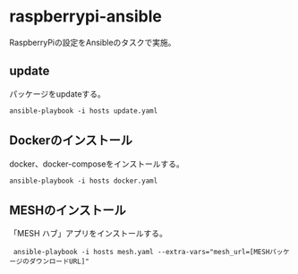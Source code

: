 # raspberrypi-ansible

RaspberryPiの設定をAnsibleのタスクで実施。

## update

パッケージをupdateする。
```
ansible-playbook -i hosts update.yaml
```

## Dockerのインストール

docker、docker-composeをインストールする。

```
ansible-playbook -i hosts docker.yaml
```

## MESHのインストール

「MESH ハブ」アプリをインストールする。

```
 ansible-playbook -i hosts mesh.yaml --extra-vars="mesh_url=[MESHパッケージのダウンロードURL]"
```